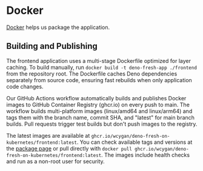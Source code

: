 # Docker

[Docker](https://www.docker.com/) helps us package the application.

## Building and Publishing

The frontend application uses a multi-stage Dockerfile optimized for layer caching. To build manually, run `docker build -t deno-fresh-app ./frontend` from the repository root. The Dockerfile caches Deno dependencies separately from source code, ensuring fast rebuilds when only application code changes.

Our GitHub Actions workflow automatically builds and publishes Docker images to GitHub Container Registry (ghcr.io) on every push to main. The workflow builds multi-platform images (linux/amd64 and linux/arm64) and tags them with the branch name, commit SHA, and "latest" for main branch builds. Pull requests trigger test builds but don't push images to the registry.

The latest images are available at `ghcr.io/wcygan/deno-fresh-on-kubernetes/frontend:latest`. You can check available tags and versions at the [package page](https://github.com/wcygan/deno-fresh-on-kubernetes/pkgs/container/deno-fresh-on-kubernetes%2Ffrontend) or pull directly with `docker pull ghcr.io/wcygan/deno-fresh-on-kubernetes/frontend:latest`. The images include health checks and run as a non-root user for security.